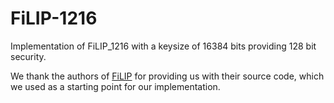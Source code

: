 # FiLIP-1216

Implementation of FiLIP_1216 with a keysize of 16384 bits providing 128 bit security.

We thank the authors of [FiLIP](https://eprint.iacr.org/2019/483.pdf) for providing us with their source code, which we used as a starting point for our implementation.
